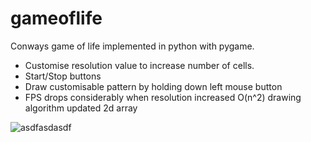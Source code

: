 # gameoflife

Conways game of life implemented in python with pygame. 
- Customise resolution value to increase number of cells. 
- Start/Stop buttons
- Draw customisable pattern by holding down left mouse button
- FPS drops considerably when resolution increased O(n^2) drawing algorithm updated 2d array

![asdfasdasdf](https://user-images.githubusercontent.com/79623665/119338982-02250000-bcd4-11eb-8145-6215e84d1526.PNG)
